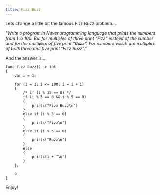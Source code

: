 ```yaml
---
title: Fizz Buzz
---
```


Lets change a little bit the famous Fizz Buzz problem...

*"Write a program in Never programming language that prints 
the numbers from 1 to 100. But for multiples of three print “Fizz”
instead of the number and for the multiples of five print “Buzz”.
For numbers which are multiples of both three and five print “Fizz Buzz”."*

And the answer is...

```never
func fizz_buzz() -> int
{
    var i = 1;

    for (i = 1; i <= 100; i = i + 1)
    {
        /* if (i % 15 == 0) */
        if (i % 3 == 0 && i % 5 == 0)
        {
            prints("Fizz Buzz\n")
        }
        else if (i % 3 == 0)
        {
            prints("Fizz\n")
        }
        else if (i % 5 == 0)
        {
            prints("Buzz\n")
        }
        else
        {
            prints(i + "\n")
        }
    };
    
    0
}
```

Enjoy!


